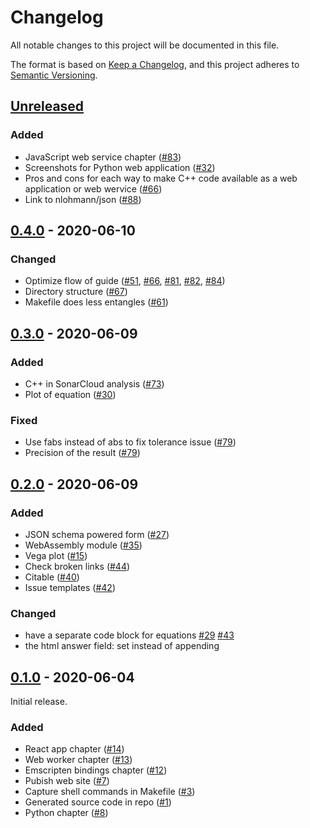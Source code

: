 # Changelog

All notable changes to this project will be documented in this file.

The format is based on [Keep a Changelog](https://keepachangelog.com/en/1.0.0/),
and this project adheres to [Semantic Versioning](https://semver.org/spec/v2.0.0.html).

## [Unreleased]

### Added

* JavaScript web service chapter ([#83](https://github.com/NLESC-JCER/cpp2wasm/issues/83))
* Screenshots for Python web application ([#32](https://github.com/NLESC-JCER/cpp2wasm/issues/32))
* Pros and cons for each way to make C++ code available as a web application or web wervice ([#66](https://github.com/NLESC-JCER/cpp2wasm/issues/66))
* Link to nlohmann/json ([#88](https://github.com/NLESC-JCER/cpp2wasm/issues/88))

## [0.4.0] -  2020-06-10

### Changed

* Optimize flow of guide ([#51](https://github.com/NLESC-JCER/cpp2wasm/issues/51), [#66](https://github.com/NLESC-JCER/cpp2wasm/issues/66), [#81](https://github.com/NLESC-JCER/cpp2wasm/issues/81), [#82](https://github.com/NLESC-JCER/cpp2wasm/issues/82), [#84](https://github.com/NLESC-JCER/cpp2wasm/issues/84))
* Directory structure ([#67](https://github.com/NLESC-JCER/cpp2wasm/issues/67))
* Makefile does less entangles ([#61](https://github.com/NLESC-JCER/cpp2wasm/issues/61))

## [0.3.0] -  2020-06-09

### Added

* C++ in SonarCloud analysis ([#73](https://github.com/NLESC-JCER/cpp2wasm/issues/73))
* Plot of equation ([#30](https://github.com/NLESC-JCER/cpp2wasm/issues/30))

### Fixed

* Use fabs instead of abs to fix tolerance issue ([#79](https://github.com/NLESC-JCER/cpp2wasm/pull/79))
* Precision of the result ([#79](https://github.com/NLESC-JCER/cpp2wasm/pull/79))

## [0.2.0] -  2020-06-09

### Added

* JSON schema powered form ([#27](https://github.com/NLESC-JCER/cpp2wasm/issues/27))
* WebAssembly module ([#35](https://github.com/NLESC-JCER/cpp2wasm/issues/35))
* Vega plot ([#15](https://github.com/NLESC-JCER/cpp2wasm/issues/15))
* Check broken links ([#44](https://github.com/NLESC-JCER/cpp2wasm/issues/44))
* Citable ([#40](https://github.com/NLESC-JCER/cpp2wasm/issues/40))
* Issue templates ([#42](https://github.com/NLESC-JCER/cpp2wasm/issues/42))

### Changed

* have a separate code block for equations [#29](https://github.com/NLESC-JCER/cpp2wasm/issues/29) [#43](https://github.com/NLESC-JCER/cpp2wasm/issues/43)
* the html answer field: set instead of appending

## [0.1.0] - 2020-06-04

Initial release.

### Added

* React app chapter ([#14](https://github.com/NLESC-JCER/cpp2wasm/issues/14))
* Web worker chapter ([#13](https://github.com/NLESC-JCER/cpp2wasm/issues/13))
* Emscripten bindings chapter ([#12](https://github.com/NLESC-JCER/cpp2wasm/issues/12))
* Pubish web site ([#7](https://github.com/NLESC-JCER/cpp2wasm/issues/7))
* Capture shell commands in Makefile ([#3](https://github.com/NLESC-JCER/cpp2wasm/issues/3))
* Generated source code in repo ([#1](https://github.com/NLESC-JCER/cpp2wasm/issues/1))
* Python chapter ([#8](https://github.com/NLESC-JCER/cpp2wasm/pull/8))

[Unreleased]: https://github.com/NLESC-JCER/cpp2wasm/compare/v0.4.0...HEAD
[0.4.0]: https://github.com/NLESC-JCER/cpp2wasm/compare/v0.3.0...v0.4.0
[0.3.0]: https://github.com/NLESC-JCER/cpp2wasm/compare/v0.2.0...v0.3.0
[0.2.0]: https://github.com/NLESC-JCER/cpp2wasm/compare/v0.1.0...v0.2.0
[0.1.0]: https://github.com/NLESC-JCER/cpp2wasm/releases/tag/v0.1.0
